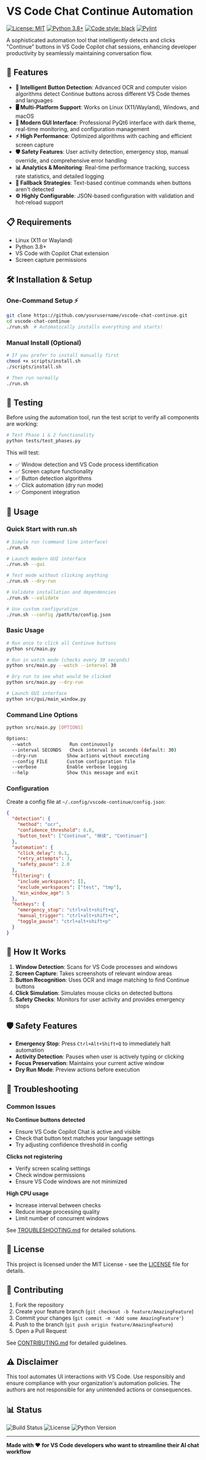 # VS Code Chat Continue Automation

[![License: MIT](https://img.shields.io/badge/License-MIT-yellow.svg)](https://opensource.org/licenses/MIT)
[![Python 3.8+](https://img.shields.io/badge/python-3.8+-blue.svg)](https://www.python.org/downloads/)
[![Code style: black](https://img.shields.io/badge/code%20style-black-000000.svg)](https://github.com/psf/black)
[![Pylint](https://img.shields.io/badge/linting-pylint-yellowgreen)](https://github.com/PyCQA/pylint)

A sophisticated automation tool that intelligently detects and clicks "Continue" buttons in VS Code Copilot chat sessions, enhancing developer productivity by seamlessly maintaining conversation flow.

## 🌟 Features

- **🤖 Intelligent Button Detection**: Advanced OCR and computer vision algorithms detect Continue buttons across different VS Code themes and languages
- **🖥️ Multi-Platform Support**: Works on Linux (X11/Wayland), Windows, and macOS
- **🔧 Modern GUI Interface**: Professional PyQt6 interface with dark theme, real-time monitoring, and configuration management
- **⚡ High Performance**: Optimized algorithms with caching and efficient screen capture
- **🛡️ Safety Features**: User activity detection, emergency stop, manual override, and comprehensive error handling
- **📊 Analytics & Monitoring**: Real-time performance tracking, success rate statistics, and detailed logging
- **🎯 Fallback Strategies**: Text-based continue commands when buttons aren't detected
- **⚙️ Highly Configurable**: JSON-based configuration with validation and hot-reload support

## 📋 Requirements

- Linux (X11 or Wayland)
- Python 3.8+
- VS Code with Copilot Chat extension
- Screen capture permissions

## 🛠️ Installation & Setup

### One-Command Setup ⚡
```bash
git clone https://github.com/yourusername/vscode-chat-continue.git
cd vscode-chat-continue
./run.sh  # Automatically installs everything and starts!
```

### Manual Install (Optional)
```bash
# If you prefer to install manually first
chmod +x scripts/install.sh
./scripts/install.sh

# Then run normally
./run.sh
```

## 🧪 Testing

Before using the automation tool, run the test script to verify all components are working:

```bash
# Test Phase 1 & 2 functionality
python tests/test_phases.py
```

This will test:
- ✅ Window detection and VS Code process identification
- ✅ Screen capture functionality  
- ✅ Button detection algorithms
- ✅ Click automation (dry run mode)
- ✅ Component integration

## 🎯 Usage

### Quick Start with run.sh
```bash
# Simple run (command line interface)
./run.sh

# Launch modern GUI interface
./run.sh --gui

# Test mode without clicking anything
./run.sh --dry-run

# Validate installation and dependencies
./run.sh --validate

# Use custom configuration
./run.sh --config /path/to/config.json
```

### Basic Usage
```bash
# Run once to click all Continue buttons
python src/main.py

# Run in watch mode (checks every 30 seconds)
python src/main.py --watch --interval 30

# Dry run to see what would be clicked
python src/main.py --dry-run

# Launch GUI interface
python src/gui/main_window.py
```

### Command Line Options
```bash
python src/main.py [OPTIONS]

Options:
  --watch              Run continuously
  --interval SECONDS   Check interval in seconds (default: 30)
  --dry-run           Show actions without executing
  --config FILE       Custom configuration file
  --verbose           Enable verbose logging
  --help              Show this message and exit
```

### Configuration

Create a config file at `~/.config/vscode-continue/config.json`:

```json
{
  "detection": {
    "method": "ocr",
    "confidence_threshold": 0.8,
    "button_text": ["Continue", "继续", "Continuar"]
  },
  "automation": {
    "click_delay": 0.1,
    "retry_attempts": 3,
    "safety_pause": 2.0
  },
  "filtering": {
    "include_workspaces": [],
    "exclude_workspaces": ["test", "tmp"],
    "min_window_age": 5
  },
  "hotkeys": {
    "emergency_stop": "ctrl+alt+shift+q",
    "manual_trigger": "ctrl+alt+shift+c",
    "toggle_pause": "ctrl+alt+shift+p"
  }
}
```

## 🔧 How It Works

1. **Window Detection**: Scans for VS Code processes and windows
2. **Screen Capture**: Takes screenshots of relevant window areas
3. **Button Recognition**: Uses OCR and image matching to find Continue buttons
4. **Click Simulation**: Simulates mouse clicks on detected buttons
5. **Safety Checks**: Monitors for user activity and provides emergency stops

## 🛡️ Safety Features

- **Emergency Stop**: Press `Ctrl+Alt+Shift+Q` to immediately halt automation
- **Activity Detection**: Pauses when user is actively typing or clicking
- **Focus Preservation**: Maintains your current active window
- **Dry Run Mode**: Preview actions before execution

## 🐛 Troubleshooting

### Common Issues

**No Continue buttons detected**
- Ensure VS Code Copilot Chat is active and visible
- Check that button text matches your language settings
- Try adjusting confidence threshold in config

**Clicks not registering**
- Verify screen scaling settings
- Check window permissions
- Ensure VS Code windows are not minimized

**High CPU usage**
- Increase interval between checks
- Reduce image processing quality
- Limit number of concurrent windows

See [TROUBLESHOOTING.md](docs/TROUBLESHOOTING.md) for detailed solutions.

## 📝 License

This project is licensed under the MIT License - see the [LICENSE](LICENSE) file for details.

## 🤝 Contributing

1. Fork the repository
2. Create your feature branch (`git checkout -b feature/AmazingFeature`)
3. Commit your changes (`git commit -m 'Add some AmazingFeature'`)
4. Push to the branch (`git push origin feature/AmazingFeature`)
5. Open a Pull Request

See [CONTRIBUTING.md](docs/CONTRIBUTING.md) for detailed guidelines.

## ⚠️ Disclaimer

This tool automates UI interactions with VS Code. Use responsibly and ensure compliance with your organization's automation policies. The authors are not responsible for any unintended actions or consequences.

## 📊 Status

![Build Status](https://github.com/yourusername/vscode-chat-continue/workflows/CI/badge.svg)
![License](https://img.shields.io/badge/license-MIT-blue.svg)
![Python Version](https://img.shields.io/badge/python-3.8+-blue.svg)

---

**Made with ❤️ for VS Code developers who want to streamline their AI chat workflow**
